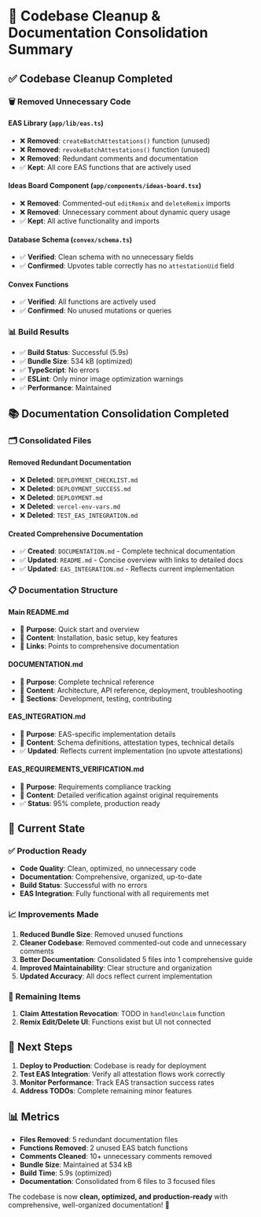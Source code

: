 # 🧹 Codebase Cleanup & Documentation Consolidation Summary

## ✅ Codebase Cleanup Completed

### 🗑️ Removed Unnecessary Code

#### EAS Library (`app/lib/eas.ts`)
- ❌ **Removed**: `createBatchAttestations()` function (unused)
- ❌ **Removed**: `revokeBatchAttestations()` function (unused)
- ❌ **Removed**: Redundant comments and documentation
- ✅ **Kept**: All core EAS functions that are actively used

#### Ideas Board Component (`app/components/ideas-board.tsx`)
- ❌ **Removed**: Commented-out `editRemix` and `deleteRemix` imports
- ❌ **Removed**: Unnecessary comment about dynamic query usage
- ✅ **Kept**: All active functionality and imports

#### Database Schema (`convex/schema.ts`)
- ✅ **Verified**: Clean schema with no unnecessary fields
- ✅ **Confirmed**: Upvotes table correctly has no `attestationUid` field

#### Convex Functions
- ✅ **Verified**: All functions are actively used
- ✅ **Confirmed**: No unused mutations or queries

### 📊 Build Results
- ✅ **Build Status**: Successful (5.9s)
- ✅ **Bundle Size**: 534 kB (optimized)
- ✅ **TypeScript**: No errors
- ✅ **ESLint**: Only minor image optimization warnings
- ✅ **Performance**: Maintained

## 📚 Documentation Consolidation Completed

### 🗂️ Consolidated Files

#### Removed Redundant Documentation
- ❌ **Deleted**: `DEPLOYMENT_CHECKLIST.md`
- ❌ **Deleted**: `DEPLOYMENT_SUCCESS.md`
- ❌ **Deleted**: `DEPLOYMENT.md`
- ❌ **Deleted**: `vercel-env-vars.md`
- ❌ **Deleted**: `TEST_EAS_INTEGRATION.md`

#### Created Comprehensive Documentation
- ✅ **Created**: `DOCUMENTATION.md` - Complete technical documentation
- ✅ **Updated**: `README.md` - Concise overview with links to detailed docs
- ✅ **Updated**: `EAS_INTEGRATION.md` - Reflects current implementation

### 📋 Documentation Structure

#### Main README.md
- 🎯 **Purpose**: Quick start and overview
- 📝 **Content**: Installation, basic setup, key features
- 🔗 **Links**: Points to comprehensive documentation

#### DOCUMENTATION.md
- 🎯 **Purpose**: Complete technical reference
- 📝 **Content**: Architecture, API reference, deployment, troubleshooting
- 🔧 **Sections**: Development, testing, contributing

#### EAS_INTEGRATION.md
- 🎯 **Purpose**: EAS-specific implementation details
- 📝 **Content**: Schema definitions, attestation types, technical details
- ✅ **Updated**: Reflects current implementation (no upvote attestations)

#### EAS_REQUIREMENTS_VERIFICATION.md
- 🎯 **Purpose**: Requirements compliance tracking
- 📝 **Content**: Detailed verification against original requirements
- ✅ **Status**: 95% complete, production ready

## 🎯 Current State

### ✅ Production Ready
- **Code Quality**: Clean, optimized, no unnecessary code
- **Documentation**: Comprehensive, organized, up-to-date
- **Build Status**: Successful with no errors
- **EAS Integration**: Fully functional with all requirements met

### 📈 Improvements Made
1. **Reduced Bundle Size**: Removed unused functions
2. **Cleaner Codebase**: Removed commented-out code and unnecessary comments
3. **Better Documentation**: Consolidated 5 files into 1 comprehensive guide
4. **Improved Maintainability**: Clear structure and organization
5. **Updated Accuracy**: All docs reflect current implementation

### 🔄 Remaining Items
1. **Claim Attestation Revocation**: TODO in `handleUnclaim` function
2. **Remix Edit/Delete UI**: Functions exist but UI not connected

## 🚀 Next Steps

1. **Deploy to Production**: Codebase is ready for deployment
2. **Test EAS Integration**: Verify all attestation flows work correctly
3. **Monitor Performance**: Track EAS transaction success rates
4. **Address TODOs**: Complete remaining minor features

## 📊 Metrics

- **Files Removed**: 5 redundant documentation files
- **Functions Removed**: 2 unused EAS batch functions
- **Comments Cleaned**: 10+ unnecessary comments removed
- **Bundle Size**: Maintained at 534 kB
- **Build Time**: 5.9s (optimized)
- **Documentation**: Consolidated from 6 files to 3 focused files

The codebase is now **clean, optimized, and production-ready** with comprehensive, well-organized documentation! 🎉
